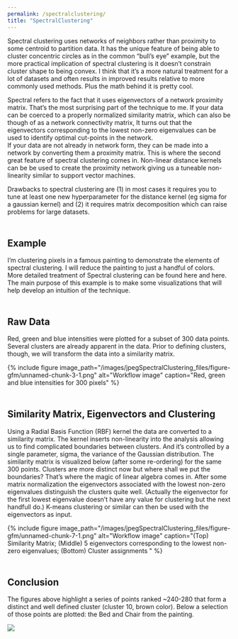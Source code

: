 ```yaml
---
permalink: /spectralclustering/
title: "SpectralClustering"
---
```


Spectral clustering uses networks of neighbors rather than proximity to
some centroid to partition data. It has the unique feature of being able
to cluster concentric circles as in the common “bull’s eye” example, but
the more practical implication of spectral clustering is it doesn’t
constrain cluster shape to being convex. I think that it’s a more
natural treatment for a lot of datasets and often results in improved
results relative to more commonly used methods. Plus the math behind it
is pretty cool.

Spectral refers to the fact that it uses eigenvectors of a network
proximity matrix. That’s the most surprising part of the technique to
me. If your data can be coerced to a properly normalized similarity
matrix, which can also be though of as a network connectivity matrix, It
turns out that the eigenvectors corresponding to the lowest non-zero
eigenvalues can be used to identify optimal cut-points in the network.  
If your data are not already in network form, they can be made into a
network by converting them a proximity matrix. This is where the second
great feature of spectral clustering comes in. Non-linear distance
kernels can be be used to create the proximity network giving us a
tuneable non-linearity similar to support vector machines.

Drawbacks to spectral clustering are (1) in most cases it requires you
to tune at least one new hyperparameter for the distance kernel (eg
sigma for a gaussian kernel) and (2) it requires matrix decomposition
which can raise problems for large datasets.

<div style="margin-bottom:50px;">

</div>

## Example

I’m clustering pixels in a famous painting to demonstrate the elements
of spectral clustering. I will reduce the painting to just a handful of
colors. More detailed treatment of Spectral clustering can be found here
and here. The main purpose of this example is to make some
visualizations that will help develop an intuition of the technique.

<div style="margin-bottom:50px;">

</div>

## Raw Data

Red, green and blue intensities were plotted for a subset of 300 data
points. Several clusters are already apparent in the data. Prior to
defining clusters, though, we will transform the data into a similarity
matrix.

{% include figure image_path="/images/jpegSpectralClustering_files/figure-gfm/unnamed-chunk-3-1.png" alt="Workflow image" caption="Red, green and blue intensities for 300 pixels" %}

<div style="margin-bottom:50px;">

</div>

## Similarity Matrix, Eigenvectors and Clustering

Using a Radial Basis Function (RBF) kernel the data are converted to a
similarity matrix. The kernel inserts non-linearity into the analysis
allowing us to find complicated boundaries between clusters. And it’s
controlled by a single parameter, sigma, the variance of the Gaussian
distribution. The similarity matrix is visualized below (after some
re-ordering) for the same 300 points. Clusters are more distinct now but
where shall we put the boundaries? That’s where the magic of linear
algebra comes in. After some matrix normalization the eigenvectors
associated with the lowest non-zero eigenvalues distinguish the clusters
quite well. (Actually the eigenvector for the first lowest eigenvalue
doesn’t have any value for clustering but the next handfull do.) K-means
clustering or similar can then be used with the eigenvectors as input.

{% include figure image_path="/images/jpegSpectralClustering_files/figure-gfm/unnamed-chunk-7-1.png" alt="Workflow image" caption="(Top) Similarity Matrix; (Middle) 5 eigenvectors corresponding to the lowest non-zero eigenvalues; (Bottom) Cluster assignments " %}

<div style="margin-bottom:50px;">

</div>

## Conclusion

The figures above highlight a series of points ranked \~240-280 that
form a distinct and well defined cluster (cluster 10, brown color).
Below a selection of those points are plotted: the Bed and Chair from
the painting.

![](jpegSpectralClustering_files/figure-gfm/unnamed-chunk-8-1.png)<!-- -->
